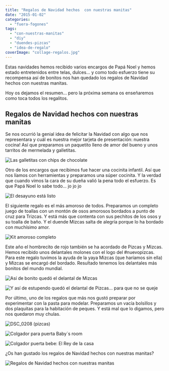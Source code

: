 ```yaml
---
title: "Regalos de Navidad hechos  con nuestras manitas"
date: "2015-01-02"
categories:
  - "fuera-fogones"
tags:
  - "con-nuestras-manitas"
  - "diy"
  - "duendes-pizcas"
  - "idea-de-regalo"
coverImage: "collage-regalos.jpg"
---
```


Estas navidades hemos recibido varios encargos de Papá Noel y hemos estado entretenidos entre telas, dulces... y como todo esfuerzo tiene su recompensa así de bonitos nos han quedado los regalos de Navidad hechos con nuestras manitas.

Hoy os dejamos el resumen... pero la próxima semana os enseñaremos como toca todos los regalitos.

## Regalos de Navidad hechos con nuestras manitas

Se nos ocurrió la genial idea de felicitar la Navidad con algo que nos representara y cuál es nuestra mejor tarjeta de presentación: nuestra cocina! Así que preparamos un paquetito lleno de amor del bueno y unos tarritos de mermelada y galletitas.

![Las galletitas con chips de chocolate](images/DSC_0160-pizcas.jpg)

Otro de los encargos que recibimos fue hacer una cocinita infantil. Así que nos líamos con herramientas y preparamos una súper cocinita. Y la verdad que cuando vimos la cara de su dueña valió la pena todo el esfuerzo. Es que Papá Noel lo sabe todo... jo jo jo

![El desayuno está listo](images/DSC_0185-pizcas.jpg)

El siguiente regalo es el más amoroso de todos. Preparamos un completo juego de toallas con un montón de osos amorosos bordados a punto de cruz para Trizcas. Y está más que contenta con sus pechitos de los osos y su toalla de baño. Y el duende Mizcas salta de alegría porque lo ha bordado con muchísimo amor.

![Kit amoroso completo](images/DSC_0122-pizcas.jpg)

Este año el hombrecito de rojo también se ha acordado de Pizcas y Mizcas. Hemos recibido unos delantales molones con el logo del #nuevopizcas. Para este regalo tuvimos la ayuda de la yaya Mizcas (que haríamos sin ella) y Mizcas se encargó del bordado. Resultado tenemos los delantales más bonitos del mundo mundial.

![Así de bonito quedó el delantal de Mizcas](images/DSC_0194-pizcas.jpg)

![Y así de estupendo quedó el delantal de Pizcas... para que no se queje](images/DSC_0190-pizcas.jpg)

Por último, uno de los regalos que más nos gustó preparar por experimentar con la pasta para modelar. Preparamos un vacía bolsillos y dos plaquitas para la habitación de peques. Y está mal que lo digamos, pero nos quedaron muy chulas.

![DSC_0208 (pizcas)](images/DSC_0208-pizcas.jpg)

![Colgador para puerta Baby´s room](images/DSC_0130-pizcas.jpg)

![Colgador puerta bebe: El Rey de la casa](images/DSC_0199-pizcas.jpg)

¿Os han gustado los regalos de Navidad hechos con nuestras manitas?

![Regalos de Navidad hechos con nuestras manitas](images/collage-regalos.jpg)
